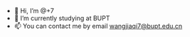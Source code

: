 - 👋 Hi, I’m @+7
- 🌱 I’m currently studying at BUPT
- 📫 You can contact me by email wangjiaqi7@bupt.edu.cn
